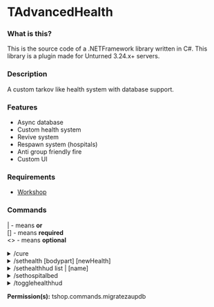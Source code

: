 # TAdvancedHealth 

### What is this?
This is the source code of a .NETFramework library written in C#. This library is a plugin made for Unturned 3.24.x+ servers. 

### Description
A custom tarkov like health system with database support.

### Features
* Async database
* Custom health system
* Revive system
* Respawn system (hospitals)
* Anti group friendly fire
* Custom UI

### Requirements
- [Workshop](https://steamcommunity.com/sharedfiles/filedetails/?id=2067970311)

### Commands
| - means <b>or</b></br>
[] - means <b>required</b></br>
<> - means <b>optional</b>

<details>
<summary>/cure <player></summary>
<b>Description:</b> Heal yourself or somebody else.
<br>
<b>Permission(s):</b> tadvancedhealth.commands.cure
</details>

<details>
<summary>/sethealth <player> [bodypart] [newHealth]</summary>
<b>Description:</b> Changes your health or somebody else's.
<br>
<b>Permission(s):</b> tadvancedhealth.commands.sethealth
<br>
</details>

<details>
<summary>/sethealthhud list <page> | [name]</summary>
<b>Description:</b> Checks the cost of a specific item.
<br>
<b>Permission(s):</b> tadvancedhealth.commands.sethealthhud
</details>

<details>
<summary>/sethospitalbed <hospitalname></summary>
<b>Description:</b> Sets a respawn point
<br>
<b>Permission(s):</b> tadvancedhealth.commands.sethospitalbed
</details>

<details>
<summary>/togglehealthhud</summary>
<b>Description:</b> Toggles the custom hud.
<br>
<b>Permission(s):</b> tadvancedhealth.commands.togglehud
</details>

<b>Permission(s):</b>  tshop.commands.migratezaupdb
</details>

